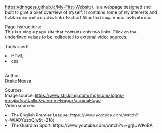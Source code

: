 https://dnngesa.github.io/My-First-Website/. is a webpage designed and built to give a brief overview of myself. It contains some of my interests and hobbies as well as video links to short films that inspire and motivate me.

Page instructions:
<br>This is a single page site that contains only two links. Click on the underlined values to be redirected to external video sources.

Tools used:
<li>HTML</li>
<li>css</li>

<br>Author:
<br>Drake Ngesa

Sources:
<br>Image source: https://www.stickpng.com/img/icons-logos-emojis/football/uk-premier-league/arsenal-logo
<br>Video sources:
<li>The English Premier League: https://www.youtube.com/watch?v=WlAOYuzoQjw&t=218s</li>
<li>The Guardian Sport: https://www.youtube.com/watch?v=-grjIUWKoBA</li>
